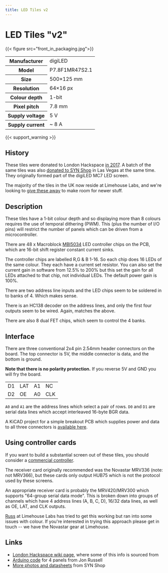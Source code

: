 ```yaml
---
title: LED Tiles v2
---
```

# LED Tiles "v2"

{{< figure src="front_in_packaging.jpg">}}

<table class="vertical">
<tr><th>Manufacturer</th><td>digiLED</td></tr>
<tr><th>Model</th><td>P7.8F1MR47S2.1</td></tr>
<tr><th>Size</th><td>500×125 mm</td></tr>
<tr><th>Resolution</th><td>64×16 px</td></tr>
<tr><th>Colour depth</th><td>1-bit</td></tr>
<tr><th>Pixel pitch</th><td>7.8 mm</td></tr>
<tr><th>Supply voltage</th><td>5 V</td></tr>
<tr><th>Supply current</th><td>~ 8 A</td></tr>
</table>

{{< support_warning >}}

## History

These tiles were donated to London Hackspace [in 2017](https://groups.google.com/g/london-hack-space/c/RZeO143uh7A). A batch of the same tiles was also [donated to SYN Shop](https://groups.google.com/g/synshop/c/ov_LCQSXeds/m/jCaFP1iGBAAJ) in Las Vegas at the same time. They originally formed part of the digiLED MC7 LED screen.

The majority of the tiles in the UK now reside at Limehouse Labs, and we're looking to [give these away](../../giveaway) to make room for newer stuff.

## Description

These tiles have a 1-bit colour depth and so displaying more than 8 colours requires the use
of temporal dithering (PWM). This (plus the number of I/O pins) will restrict the number of
panels which can be driven from a microcontroller.

There are 48 x Macroblock [MBI5034](/datasheets/MBI5034.pdf) LED controller chips on the PCB, which are 16-bit shift register constant current sinks.

The controller chips are labelled R,G & B 1-16. So each chip does 16 LEDs of the same colour. They each have a current set resistor. You can also set the current gain in software from 12.5% to 200% but this set the gain for all LEDs attached to that chip, not individual LEDs. The default power gain is 100%.

There are two address line inputs and the LED chips seem to be soldered in to banks of 4. Which makes sense.

There is an HC138 decoder on the address lines, and only the first four outputs seem to be wired. Again, matches the above.

There are also 8 dual FET chips, which seem to control the 4 banks. 

## Interface

There are three conventional 2x4 pin 2.54mm header connectors on the board. The top connector is
5V, the middle connector is data, and the bottom is ground.

**Note that there is no polarity protection.** If you reverse 5V and GND you will fry the board.

|    |     |    |    |
|----|-----|----|----|
| D1 | LAT | A1 | NC |
| D2 | OE  | A0 | CLK|

`A0` and `A1` are the address lines which select a pair of rows. `D0` and `D1` are serial data lines which accept interleaved 16-byte BGR data.

A KiCAD project for a simple breakout PCB which supplies power and data to all three connectors is [available here](https://github.com/limehouselabs/led-screens/tree/main/panel-connector).

## Using controller cards

If you want to build a substantial screen out of these tiles, you should consider a [commercial controller](../../controllers).

The receiver card originally recommended was the Novastar MRV336 (note: not MRV366), but these cards only output HUB75 which is not the protocol used by these screens.

An appropriate receiver card is probably the MRV420/MRV300 which supports "64-group serial data mode". This is broken down into groups of channels which have 4 address lines (A, B, C, D), 16/32 data lines, as well as OE, LAT, and CLK outputs. 

[Russ](https://chaos.social/@russsss) at Limehouse Labs has tried to get this working but ran into some issues with colour. If you're interested in trying this approach please get in touch -- we have the Novastar gear at Limehouse.

## Links

* [London Hackspace wiki page](https://wiki.london.hackspace.org.uk/view/LED_tiles_V2), where some of this info is sourced from
* [Arduino code](https://github.com/JonRussell00/LEDpanels) for 4 panels from Jon Russell
* [More photos and datasheets](https://github.com/krux702/led_panel_wall) from SYN Shop